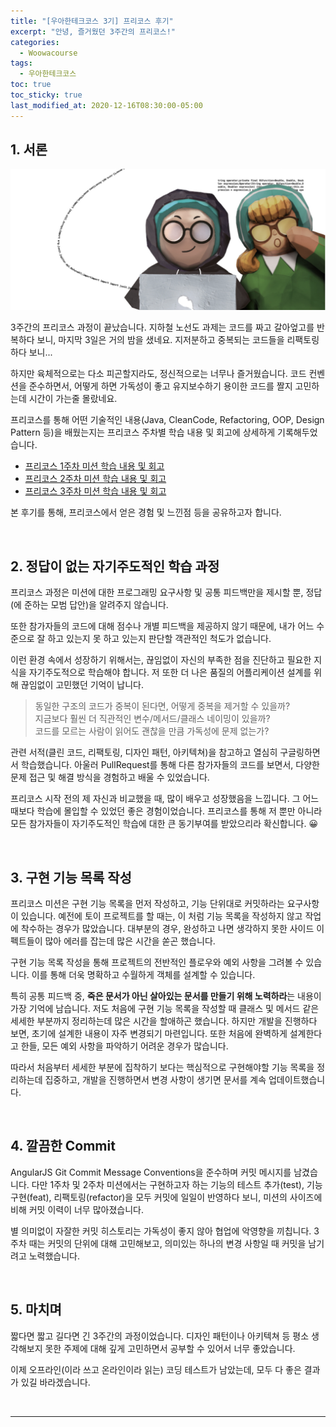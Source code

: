 ```yaml
---
title: "[우아한테크코스 3기] 프리코스 후기"
excerpt: "안녕, 즐거웠던 3주간의 프리코스!"
categories:
  - Woowacourse
tags:
  - 우아한테크코스
toc: true
toc_sticky: true
last_modified_at: 2020-12-16T08:30:00-05:00
---
```


## 1. 서론

![image](../../assets/images/woowacourse.png)

3주간의 프리코스 과정이 끝났습니다. 지하철 노선도 과제는 코드를 짜고 갈아엎고를 반복하다 보니, 마지막 3일은 거의 밤을 샜네요. 지저분하고 중복되는 코드들을 리팩토링하다 보니...

하지만 육체적으로는 다소 피곤할지라도, 정신적으로는 너무나 즐거웠습니다. 코드 컨벤션을 준수하면서, 어떻게 하면 가독성이 좋고 유지보수하기 용이한 코드를 짤지 고민하는데 시간이 가는줄 몰랐네요.

프리코스를 통해 어떤 기술적인 내용(Java, CleanCode, Refactoring, OOP, Design Pattern 등)을 배웠는지는 프리코스 주차별 학습 내용 및 회고에 상세하게 기록해두었습니다.

* [프리코스 1주차 미션 학습 내용 및 회고](https://xlffm3.github.io/java/etc/Woowacourse_precourse_baseball/)
* [프리코스 2주차 미션 학습 내용 및 회고](https://xlffm3.github.io/java/etc/Woowacourse_precourse_racing/)
* [프리코스 3주차 미션 학습 내용 및 회고](https://xlffm3.github.io/java/etc/Woowacourse_precourse_subway/)

본 후기를 통해, 프리코스에서 얻은 경험 및 느낀점 등을 공유하고자 합니다.

<br>

## 2. 정답이 없는 자기주도적인 학습 과정

프리코스 과정은 미션에 대한 프로그래밍 요구사항 및 공통 피드백만을 제시할 뿐, 정답(에 준하는 모범 답안)을 알려주지 않습니다.

또한 참가자들의 코드에 대해 점수나 개별 피드백을 제공하지 않기 때문에, 내가 어느 수준으로 잘 하고 있는지 못 하고 있는지 판단할 객관적인 척도가 없습니다.

이런 환경 속에서 성장하기 위해서는, 끊임없이 자신의 부족한 점을 진단하고 필요한 지식을 자기주도적으로 학습해야 합니다. 저 또한 더 나은 품질의 어플리케이션 설계를 위해 끊임없이 고민했던 기억이 납니다.

> 동일한 구조의 코드가 중복이 된다면, 어떻게 중복을 제거할 수 있을까?<br>
지금보다 훨씬 더 직관적인 변수/메서드/클래스 네이밍이 있을까?<br>
코드를 모르는 사람이 읽어도 괜찮을 만큼 가독성에 문제 없는가?

관련 서적(클린 코드, 리팩토링, 디자인 패턴, 아키텍쳐)을 참고하고 열심히 구글링하면서 학습했습니다. 아울러 PullRequest를 통해 다른 참가자들의 코드를 보면서, 다양한 문제 접근 및 해결 방식을 경험하고 배울 수 있었습니다.

프리코스 시작 전의 제 자신과 비교했을 때, 많이 배우고 성장했음을 느낍니다. 그 어느 때보다 학습에 몰입할 수 있었던 좋은 경험이었습니다. 프리코스를 통해 저 뿐만 아니라 모든 참가자들이 자기주도적인 학습에 대한 큰 동기부여를 받았으리라 확신합니다. 😀

<br>

## 3. 구현 기능 목록 작성

프리코스 미션은 구현 기능 목록을 먼저 작성하고, 기능 단위대로 커밋하라는 요구사항이 있습니다. 예전에 토이 프로젝트를 할 때는, 이 처럼 기능 목록을 작성하지 않고 작업에 착수하는 경우가 많았습니다. 대부분의 경우, 완성하고 나면 생각하지 못한 사이드 이펙트들이 많아 에러를 잡는데 많은 시간을 쏟곤 했습니다.

구현 기능 목록 작성을 통해 프로젝트의 전반적인 플로우와 예외 사항을 그려볼 수 있습니다. 이를 통해 더욱 명확하고 수월하게 객체를 설계할 수 있습니다.

특히 공통 피드백 중, **죽은 문서가 아닌 살아있는 문서를 만들기 위해 노력하라**는 내용이 가장 기억에 남습니다. 저도 처음에 구현 기능 목록을 작성할 때 클래스 및 메서드 같은 세세한 부분까지 정리하는데 많은 시간을 할애하곤 했습니다. 하지만 개발을 진행하다 보면, 초기에 설계한 내용이 자주 변경되기 마련입니다. 또한 처음에 완벽하게 설계한다고 한들, 모든 예외 사항을 파악하기 어려운 경우가 많습니다.

따라서 처음부터 세세한 부분에 집착하기 보다는 핵심적으로 구현해야할 기능 목록을 정리하는데 집중하고, 개발을 진행하면서 변경 사항이 생기면 문서를 계속 업데이트했습니다.

<br>

## 4. 깔끔한 Commit

AngularJS Git Commit Message Conventions을 준수하며 커밋 메시지를 남겼습니다. 다만 1주차 및 2주차 미션에서는 구현하고자 하는 기능의 테스트 추가(test), 기능 구현(feat), 리팩토링(refactor)을 모두 커밋에 일일이 반영하다 보니, 미션의 사이즈에 비해 커밋 이력이 너무 많아졌습니다.

별 의미없이 자잘한 커밋 히스토리는 가독성이 좋지 않아 협업에 악영향을 끼칩니다. 3주차 때는 커밋의 단위에 대해 고민해보고, 의미있는 하나의 변경 사항일 때 커밋을 남기려고 노력했습니다.

<br>

## 5. 마치며

짧다면 짧고 길다면 긴 3주간의 과정이었습니다. 디자인 패턴이나 아키텍쳐 등 평소 생각해보지 못한 주제에 대해 깊게 고민하면서 공부할 수 있어서 너무 좋았습니다.

이제 오프라인(이라 쓰고 온라인이라 읽는) 코딩 테스트가 남았는데, 모두 다 좋은 결과가 있길 바라겠습니다.

<br>

---
